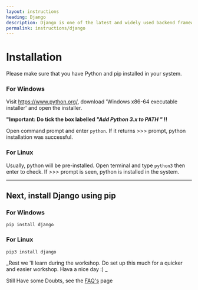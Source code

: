 ```yaml
---
layout: instructions
heading: Django
description: Django is one of the latest and widely used backend framework for hosting websites and web apps; written in Python Language. Django makes it easy to start small scale development and easily scale it up as per requirement.
permalink: instructions/django
---
```

# Installation

Please make sure that you have Python and pip installed in your system.

### For Windows

Visit https://www.python.org/, download 'Windows x86-64 executable installer' and open the installer.

**"Important: Do tick the box labelled _"Add Python 3.x to PATH "_ !!**

Open command prompt and enter `python`. If it returns >>> prompt, python installation was successful.

### For Linux

Usually, python will be pre-installed. Open terminal and type `python3` then enter to check. If >>> prompt is seen, python is installed in the system.

----------------------------------------------------------
## Next, install Django using pip

### For Windows

`pip install django`

### For Linux

`pip3 install django`

_Rest we 'll learn during the workshop. Do set up this much for a quicker and easier workshop. Hava a nice day :) _


<div class="faq markdown-body">
    <p>Still Have some Doubts, see the <a href="/instructions/django-faqs">FAQ's</a> page</p> 
</div>
